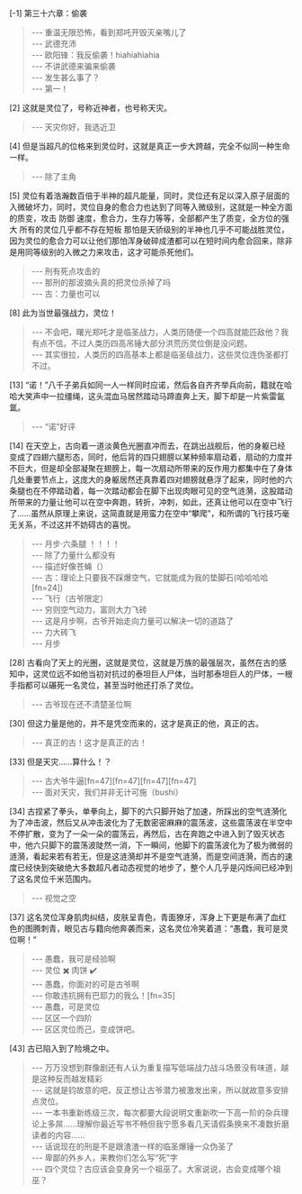 
[-1] 第三十六章：偷袭
>--- 重温无限恐怖，看到郑吒开毁灭亲嘴儿了<br>
>--- 武德充沛<br>
>--- 欧阳锋：我反偷袭！hiahiahiahia<br>
>--- 不讲武德来骗来偷袭<br>
>--- 发生甚么事了？<br>
>--- 第一！<br>

[2] 这就是灵位了，号称近神者，也号称天灾。
>--- 天灾你好，我选近卫<br>

[4] 但是当超凡的位格来到灵位时，这就是真正一步大跨越，完全不似同一种生命一样。
>--- 除了主角<br>

[5] 灵位有着浩瀚数百倍于半神的超凡能量，同时，灵位还有足以深入原子层面的入微破坏力，同时，灵位自身的愈合力也达到了同等入微级别，这就是一种全方面的质变，攻击 防御 速度，愈合力，生存力等等，全部都产生了质变，全方位的强大 所有的灵位几乎都不存在短板 那怕是天骄级别的半神也几乎不可能战胜灵位，因为灵位的愈合力可以让他们那怕浑身破碎成渣都可以在短时间内愈合回来，除非是用同等级别的入微之力来攻击，这才可能杀死他们。
>--- 刑有死点攻击的<br>
>--- 那刑的那波摘头真的把灵位杀掉了吗<br>
>--- 古：力量也可以<br>

[8] 此为当世最强战力，灵位！
>--- 不会吧，曙光郑吒才是临圣战力，人类历随便一个四高就能匹敌他？我有点不信。不过人类历四高吊锤大部分洪荒历灵位倒是没问题。<br>
>--- 其实很拉，人类历的四高基本上都是临圣级战力，这些灵位连伪圣都打不过。<br>

[13] “诺！”八千子弟兵如同一人一样同时应诺，然后各自齐齐举兵向前，籍就在哈哈大笑声中一拉缰绳，这头混血马居然踏动马蹄直奔上天，脚下却是一片紫雷氤氲。
>--- “诺”好评<br>

[14] 在天空上，古向着一道淡黄色光圈直冲而去，在跳出战舰后，他的身躯已经变成了四翅六腿形态，同时，他后背的四只翅膀以某种频率扇动着，扇动的力度并不巨大，但是却全部凝聚在翅膀上，每一次扇动所带来的反作用力都集中在了身体几处重要节点上，这庞大的身躯居然还真靠着四对翅膀就悬浮了起来，同时他的六条腿也在不停踏动着，每一次踏动都会在脚下出现肉眼可见的空气涟漪，这股踏动所带来的力量让他可以在空中奔跑，转折，冲刺，如此，还真让他可以在空中飞行了……虽然从原理上来说，这简直就是用蛮力在空中“攀爬”，和所谓的飞行技巧毫无关系，不过这并不妨碍古的喜悦。
>--- 月步·六条腿  ！！！！<br>
>--- 除了力量什么都没有<br>
>--- 描述好像苍蝇（）<br>
>--- 古：理论上只要我不踩爆空气，它就能成为我的垫脚石(哈哈哈哈[fn=24])<br>
>--- 飞行（古爷限定）<br>
>--- 穷则空气动力，富则大力飞砖<br>
>--- 这是月步啊，古爷开始走向力量可以解决一切的道路了<br>
>--- 力大砖飞<br>
>--- 月步<br>

[28] 古看向了天上的光圈，这就是灵位，这就是万族的最强层次，虽然在古的感知中，这灵位远不如他当初对抗过的泰坦巨人尸体，当时那泰坦巨人的尸体，一根手指都可以碾死一名灵位，甚至当时他还打杀了灵位。
>--- 古爷现在还不清楚圣位啊<br>

[30] 但这力量是他的，并不是凭空而来的，这才是真正的他，真正的古。
>--- 真正的古！这才是真正的古！<br>

[33] 但是天灾……算什么！？
>--- 古大爷牛逼[fn=47][fn=47][fn=47][fn=47]<br>
>--- 面对天灾，我们并非无计可施（bushi）<br>

[34] 古捏紧了拳头，单拳向上，脚下的六只脚开始了加速，所踩出的空气涟漪化为了冲击波，然后又从冲击波化为了无数密密麻麻的震荡波，这些震荡波在半空中不停扩散，变为了一朵一朵的震荡云，再然后，古在奔跑之中进入到了毁灭状态中，他六只脚下的震荡波陡然一消，下一瞬间，他脚下的震荡波化为了极为微弱的涟漪，看起来若有若无，但是这涟漪却并不是空气涟漪，而是空间涟漪，而古的速度已经快到突破绝大多数超凡者动态视觉的地步了，整个人几乎是闪烁间已经冲到了这名灵位千米范围内。
>--- 视觉之空<br>

[37] 这名灵位浑身肌肉纠结，皮肤呈青色，青面獠牙，浑身上下更是布满了血红色的图腾刺青，眼见古与籍向他奔袭而来，这名灵位冷笑着道：“愚蠢，我可是灵位啊！”
>--- 愚蠢，我可是经验啊<br>
>--- 灵位 ✖️
肉饼 ✔️<br>
>--- 愚蠢，你面对的可是古爷啊<br>
>--- 你敢违抗拥有巴耶力的我么！[fn=35]<br>
>--- 愚蠢，可是灵位<br>
>--- 区区一个四阶<br>
>--- 区区灵位而己，变成饼吧。<br>

[43] 古已陷入到了险境之中。
>--- 万万没想到群像剧还有人认为重复描写低端战力战斗场景没有味道，越是这种反而越发精彩<br>
>--- 这就是钧故意的吧，反正想让古爷潜力被激发出来，所以就故意多安排点灵位。<br>
>--- 一本书重新练级三次，每次都要大段说明文重新吹一下高一阶的杂兵理论上多屌……理解你最近写书不畅但我宁愿多看几天请假条换来不凑数折磨读者的内容……<br>
>--- 话说现在的刑是不是跟渣渣一样的临圣爆锤一众伪圣了<br>
>--- 卑鄙的外乡人，来教你们怎么写“死”字<br>
>--- 四个灵位？古应该会变身另一个祖巫了。大家说说，古会变成哪个祖巫？<br>
